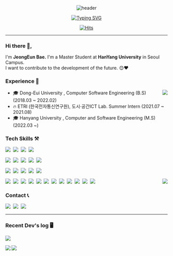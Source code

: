 <div align="center">

![header](https://capsule-render.vercel.app/api?type=waving&color=81BFDB&text=&animation=twinkling&height=80)

[![Typing SVG](https://readme-typing-svg.demolab.com?font=Alkatra&weight=500&size=45&duration=4000&pause=3&color=81BFDB&center=true&vCenter=false&multiline=true&repeat=true&width=1000&height=100&lines=Welcome+to+Jeongeun's+GitHub!👻)](https://git.io/typing-svg)
 
[![Hits](https://hits.seeyoufarm.com/api/count/incr/badge.svg?url=https%3A%2F%2Fgithub.com%2FJeongEunBae&count_bg=%2384C0FD&title_bg=%235E5E5E&icon=github.svg&icon_color=%23E7E7E7&title=GITHUB+HITS&edge_flat=false)](https://hits.seeyoufarm.com)

---
</div>

### Hi there 👋,

I'm **JeongEun Bae.**
I'm a Master Student at **HanYang University** in Seoul Campus.</br>
I want to contribute to the development of the future. :blush::heart:

### Experience 👑

<img align="right" src="http://mazassumnida.wtf/api/v2/generate_badge?boj=jeongeun"/>

- 🎓 Dong-Eui University , Computer Software Engineering (B.S) (2018.03 ~ 2022.02)
- 🔥 ETRI (한국전자통신연구원), 도시·공간ICT Lab. Summer Intern (2021.07 ~ 2021.08)
- 🎓 Hanyang University , Computer and Software Engineering (M.S) (2022.03 ~)

### Tech Skills ⚒️

<img src="https://img.shields.io/badge/TensorFlow-FF6F00?style=for-the-badge&logo=tensorflow&logoColor=white">&nbsp;
<img src="https://img.shields.io/badge/Spring Boot-6DB33F?style=for-the-badge&logo=spring boot&logoColor=white">&nbsp;
<img src="https://img.shields.io/badge/Keras-D00000?style=for-the-badge&logo=keras&logoColor=white">&nbsp;
<img src="https://img.shields.io/badge/scikit-learn-F7931E?style=for-the-badge&logo=scikit-learn&logoColor=white"/></a>&nbsp;

<img src="https://img.shields.io/badge/Unity-FFFFF?style=for-the-badge&logo=unity&logoColor=white">&nbsp;
<img src="https://img.shields.io/badge/Python-3766AB?style=for-the-badge&logo=Python&logoColor=white"/></a>&nbsp;
<img src="https://img.shields.io/badge/C Sharp-239120?style=for-the-badge&logo=csharp&logoColor=white"/></a>&nbsp;
<img src="https://img.shields.io/badge/Java-007396?style=for-the-badge&logo=Java&logoColor=white"/></a>&nbsp;
<img src="https://img.shields.io/badge/Git-F05032?style=for-the-badge&logo=Git&logoColor=white"/></a>&nbsp;

<img src="https://img.shields.io/badge/OpenCV-5C3EE8?style=for-the-badge&logo=OpenCV&logoColor=white"/></a>&nbsp;
<img src="https://img.shields.io/badge/YOLO-00FFFF?style=for-the-badge&logo=YOLO&logoColor=white"/></a>&nbsp;
<img src="https://img.shields.io/badge/Kinect-5E5E5E?style=for-the-badge&logo=Microsoft&logoColor=white"/></a>&nbsp;
<img src="https://img.shields.io/badge/Azure Kinect-0078D4?style=for-the-badge&logo=Microsoft Azure&logoColor=white"/></a>&nbsp;
<img src="https://img.shields.io/badge/Oculus-1C1E20?style=for-the-badge&logo=Oculus&logoColor=white"/></a>&nbsp;

<img align="right" src="https://github-readme-stats.vercel.app/api?username=JeongEunBae&show_icons=true&theme=graywhite"/>

<img src="https://img.shields.io/badge/Vive-4E56A6?style=for-the-badge&logo=Vive&logoColor=white"/></a>&nbsp;
<img src="https://img.shields.io/badge/Ubuntu-E95420?style=for-the-badge&logo=Ubuntu&logoColor=white"/></a>&nbsp;
<img src="https://img.shields.io/badge/MySQL-4479A1?style=for-the-badge&logo=MySQL&logoColor=white"/></a>&nbsp;
<img src="https://img.shields.io/badge/Android-3DDC84?style=for-the-badge&logo=Android&logoColor=black"/></a>&nbsp;
<img src="https://img.shields.io/badge/C++-00599C?style=for-the-badge&logo=C++&logoColor=white"/></a>&nbsp;
<img src="https://img.shields.io/badge/C-A8B9CC?style=for-the-badge&logo=C&logoColor=white"/></a>&nbsp;
<img src="https://img.shields.io/badge/HTML5-E34F26?style=for-the-badge&logo=HTML5&logoColor=white"/></a>&nbsp;
<img src="https://img.shields.io/badge/CSS3-1572B6?style=for-the-badge&logo=CSS3&logoColor=white"/></a>&nbsp; 
<img src="https://img.shields.io/badge/JavaScript-F7DF1E?style=for-the-badge&logo=JavaScript&logoColor=black"/></a>&nbsp;
<img src="https://img.shields.io/badge/ROS-22314E?style=for-the-badge&logo=ROS&logoColor=white"/></a>&nbsp;
<img src="https://img.shields.io/badge/Amazon AWS-232F3E?style=for-the-badge&logo=Amazon AWS&logoColor=white"/></a>&nbsp;
<img src="https://img.shields.io/badge/Kotlin-7F52FF?style=for-the-badge&logo=Kotlin&logoColor=white"/></a>&nbsp;

### Contact 📞
<a href="mailto:je_0922@naver.com">
<img src="https://img.shields.io/badge/NAVER MAIL-03C75A?style=for-the-badge&logo=Naver&logoColor=white"/></a>&nbsp;
</a>
<a href="mailto:jeongeun0922@hanyang.ac.kr">
<img src="https://img.shields.io/badge/Hanyang Univ. MAIL-1D2475?style=for-the-badge&logo=Gmail&logoColor=white"/></a>&nbsp;
</a>
<a href="https://github.com/JeongEunBae">
<img src="https://img.shields.io/badge/GITHUB-181717?style=for-the-badge&logo=GitHub&logoColor=white"/></a>&nbsp;
</a>

---

### Recent Dev's log 🖥️ 
<a href="https://velog.io/@jeongeunbae"><img src="https://img.shields.io/badge/VELOG-20C997?style=for-the-badge&logo=Velog&logoColor=white"/></a>

<img align="left" src="https://velog-readme-stats.vercel.app/api?name=jeongeunbae"/>
<img align="left" src="https://velog-readme-stats.vercel.app/api?name=jeongeunbae&slug=회고-2022년에서-2023년으로"/>

